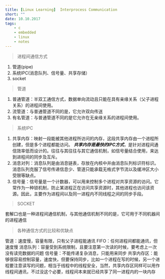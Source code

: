 ```yaml
---
title: [Linux Learning]  Interprocess Communication
short: ""
date: 10.10.2017
tags:
    - c
    - embedded
    - linux
    - notes
---
```


>进程间通信方式

1. 管道(pipe)
2. 系统IPC(消息队列、信号量、共享存储）
3. socket

>管道

1. 普通管道：半双工通信方式，数据单向流动且只能在具有亲缘关系（父子进程关系）的进程间使用。
2. 流管道：与普通管道不同的是，它允许双向传送
3. 有名管道：与普通管道不同的是它允许在无亲缘关系的进程间使用。

>系统IPC

1. 共享内存：映射一段能被其他进程所访问的内存，这段共享内存由一个进程所创建，但是多个进程都能访问。
    ***共享内存是最快的IPC方式***，是针对进程间通信效率低而设计的。往往与其往往与其它通信机制，如信号量结合使用，来达到进程间的同步及互斥。
2. 消息对列：消息队列是由消息链表，存放在内核中并由消息队列标识符标识。消息队列克服了信号传递信息少、管道只能承载无格式字节流以及缓冲区大小受限等缺点。
3. 信号量：信号量是一个计数器，可以用来控制多个进程对共享资源的访问。它常作为一种锁机制，防止某进程正在访问共享资源时，其他进程也访问该资源。因此，主要作为进程间以及同一进程内不同线程之间的同步手段。 

>SOCKET

套解口也是一种进程间通信机制，与其他通信机制不同的是，它可用于不同机器间的进程通信

>各种通信方式的比较和优缺点

管道：速度慢，容量有限，只有父子进程能通讯
FIFO：任何进程间都能通讯，但速度慢
消息队列：容量受到系统限制，且要注意第一次读的时候，要考虑上一次没有读完数据的问题
信号量：不能传递复杂消息，只能用来同步
共享内存区：能够很容易控制容量，速度快，但要保持同步，比如一个进程在写的时候，另一个进程要注意读写的问题，相当于线程中的线程安全，当然，共享内存区同样可以用作线程间通讯，不过没这个必要，线程间本来就已经共享了同一进程内的一块内存